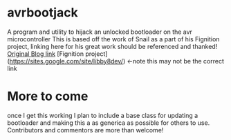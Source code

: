 # avrbootjack
A program and utility to hijack an unlocked bootloader on the avr microcontroller
This is based off the work of Snail as a part of his Fignition project, linking here for his great work should be referenced and thanked!
[Original Blog link](http://oneweekwonder.blogspot.com.au/2014/07/bootjacker-amazing-avr-bootloader-hack.html "One Week Wonder Blog post")
[Fignition project] (https://sites.google.com/site/libby8dev/) <-note this may not be the correct link

# More to come
once I get this working I plan to include a base class for updating a bootloader and making this a as generica as possible for others to use.
Contributors and commentors are more than welcome!



